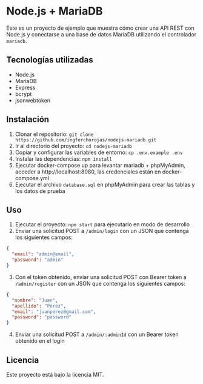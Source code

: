 # Node.js + MariaDB

Este es un proyecto de ejemplo que muestra cómo crear una API REST con Node.js y conectarse a una base de datos MariaDB utilizando el controlador `mariadb`.

## Tecnologías utilizadas

- Node.js
- MariaDB
- Express
- bcrypt
- jsonwebtoken

## Instalación

1. Clonar el repositorio: `git clone https://github.com/ingferchorojas/nodejs-mariadb.git`
2. Ir al directorio del proyecto: `cd nodejs-mariadb`
3. Copiar y configurar las variables de entorno: `cp .env.example .env`
4. Instalar las dependencias: `npm install`
5. Ejecutar docker-compose up para levantar mariadb + phpMyAdmin, acceder a http://localhost:8080, las credenciales están en docker-compose.yml
6. Ejecutar el archivo `database.sql` en phpMyAdmin para crear las tablas y los datos de prueba

## Uso

1. Ejecutar el proyecto: `npm start` para ejecutarlo en modo de desarrollo
2. Enviar una solicitud POST a `/admin/login` con un JSON que contenga los siguientes campos:
```json
{
  "email": "admin@email",
  "password": "admin"
}
```
3. Con el token obtenido, enviar una solicitud POST con Bearer token a `/admin/register` con un JSON que contenga los siguientes campos:
```json
{
  "nombre": "Juan",
  "apellido": "Pérez",
  "email": "juanperez@gmail.com",
  "password": "password"
}
```
4. Enviar una solicitud POST a `/admin/:adminId` con un Bearer token obtenido en el login

## Licencia

Este proyecto está bajo la licencia MIT.